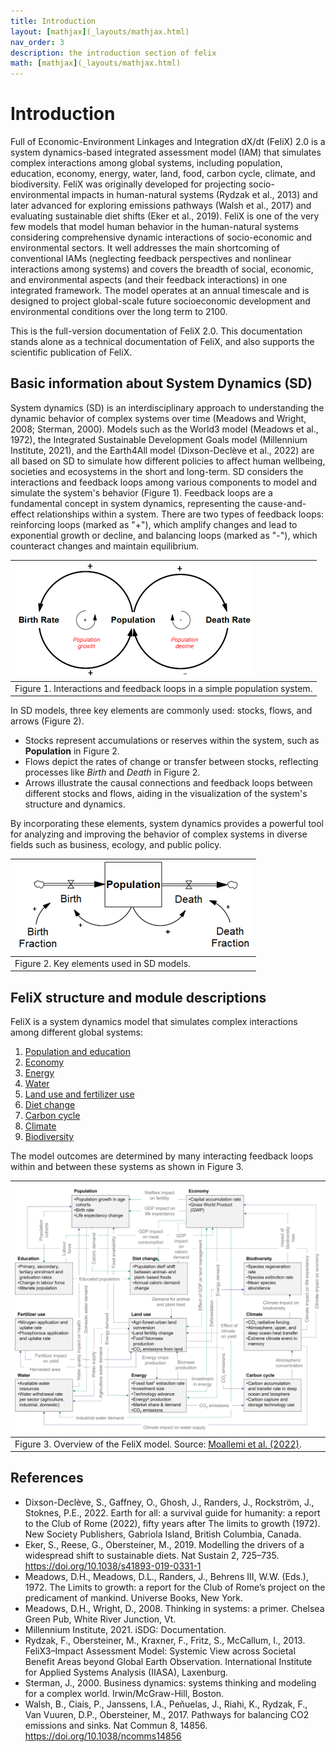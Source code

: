 ```yaml
---
title: Introduction
layout: [mathjax](_layouts/mathjax.html)
nav_order: 3
description: the introduction section of felix
math: [mathjax](_layouts/mathjax.html)
---
```


# Introduction
Full of Economic-Environment Linkages and Integration dX/dt (FeliX) 2.0 is a system dynamics-based integrated assessment model (IAM) that simulates complex interactions among global systems, including population, education, economy, energy, water, land, food, carbon cycle, climate, and biodiversity. FeliX was originally developed for projecting socio-environmental impacts in human-natural systems (Rydzak et al., 2013) and later advanced for exploring emissions pathways (Walsh et al., 2017) and evaluating sustainable diet shifts  (Eker et al., 2019). FeliX is one of the very few models that model human behavior in the human-natural systems considering comprehensive dynamic interactions of socio-economic and environmental sectors. It well addresses the main shortcoming of conventional IAMs  (neglecting feedback perspectives and nonlinear interactions among systems) and covers the breadth of social, economic, and environmental aspects (and their feedback interactions) in one integrated framework. The model operates at an annual timescale and is designed to project global-scale future socioeconomic development and environmental conditions over the long term to 2100. 

This is the full-version documentation of FeliX 2.0. This documentation stands alone as a technical documentation of FeliX, and also supports the scientific publication of FeliX.

## Basic information about System Dynamics (SD)
System dynamics (SD) is an interdisciplinary approach to understanding the dynamic behavior of complex systems over time (Meadows and Wright, 2008; Sterman, 2000). Models such as the World3 model (Meadows et al., 1972), the Integrated Sustainable Development Goals model (Millennium Institute, 2021), and the Earth4All model (Dixson-Declève et al., 2022) are all based on SD to simulate how different policies to affect human wellbeing, societies and ecosystems in the short and long-term. SD considers the interactions and feedback loops among various components to model and simulate the system's behavior (Figure 1). Feedback loops are a fundamental concept in system dynamics, representing the cause-and-effect relationships within a system. There are two types of feedback loops: reinforcing loops (marked as "+"), which amplify changes and lead to exponential growth or decline, and balancing loops (marked as "-"), which counteract changes and maintain equilibrium.


|[![](images/0_sd_info.png)](images/0_sd_info.png)
|:--|
|Figure 1. Interactions and feedback loops in a simple population system.|

In SD models, three key elements are commonly used: stocks, flows, and arrows (Figure 2). 
- Stocks represent accumulations or reserves within the system, such as **Population** in Figure 2. 
- Flows depict the rates of change or transfer between stocks, reflecting processes like *Birth* and *Death* in Figure 2. 
- Arrows illustrate the causal connections and feedback loops between different stocks and flows, aiding in the visualization of the system's structure and dynamics. 

By incorporating these elements, system dynamics provides a powerful tool for analyzing and improving the behavior of complex systems in diverse fields such as business, ecology, and public policy.

|[![](images/0_stocks_flows.png)](images/0_stocks_flows.png)
|:--|
|Figure 2. Key elements used in SD models.|



## FeliX structure and module descriptions
FeliX is a system dynamics model that simulates complex interactions among different global systems: 

1. [Population and education](1_population_education_module.md)
2. [Economy](economy-module)
3. [Energy](energy-module)
4. [Water](water-module)
5. [Land use and fertilizer use](land-fertilizer-module)
6. [Diet change](diet-module)
7. [Carbon cycle](carbon-cycle-module)
8. [Climate](climate-module)
9. [Biodiversity](biodiversity-module)

The model outcomes are determined by many interacting feedback loops within and between these systems as shown in Figure 3.

|[![](images/overall_structure_felix.png)](images/overall_structure_felix.png)
|:--|
|Figure 3. Overview of the FeliX model. Source: [Moallemi et al. (2022)](https://linkinghub.elsevier.com/retrieve/pii/S2590332222003244).|


## References
- Dixson-Declève, S., Gaffney, O., Ghosh, J., Randers, J., Rockström, J., Stoknes, P.E., 2022. Earth for all: a survival guide for humanity: a report to the Club of Rome (2022), fifty years after The limits to growth (1972). New Society Publishers, Gabriola Island, British Columbia, Canada.
- Eker, S., Reese, G., Obersteiner, M., 2019. Modelling the drivers of a widespread shift to sustainable diets. Nat Sustain 2, 725–735. https://doi.org/10.1038/s41893-019-0331-1
- Meadows, D.H., Meadows, D.L., Randers, J., Behrens III, W.W. (Eds.), 1972. The Limits to growth: a report for the Club of Rome’s project on the predicament of mankind. Universe Books, New York.
- Meadows, D.H., Wright, D., 2008. Thinking in systems: a primer. Chelsea Green Pub, White River Junction, Vt.
- Millennium Institute, 2021. iSDG: Documentation.
- Rydzak, F., Obersteiner, M., Kraxner, F., Fritz, S., McCallum, I., 2013. FeliX3–Impact Assessment Model: Systemic View across Societal Benefit Areas beyond Global Earth Observation. International Institute for Applied Systems Analysis (IIASA), Laxenburg.
- Sterman, J., 2000. Business dynamics: systems thinking and modeling for a complex world. Irwin/McGraw-Hill, Boston.
- Walsh, B., Ciais, P., Janssens, I.A., Peñuelas, J., Riahi, K., Rydzak, F., Van Vuuren, D.P., Obersteiner, M., 2017. Pathways for balancing CO2 emissions and sinks. Nat Commun 8, 14856. https://doi.org/10.1038/ncomms14856

